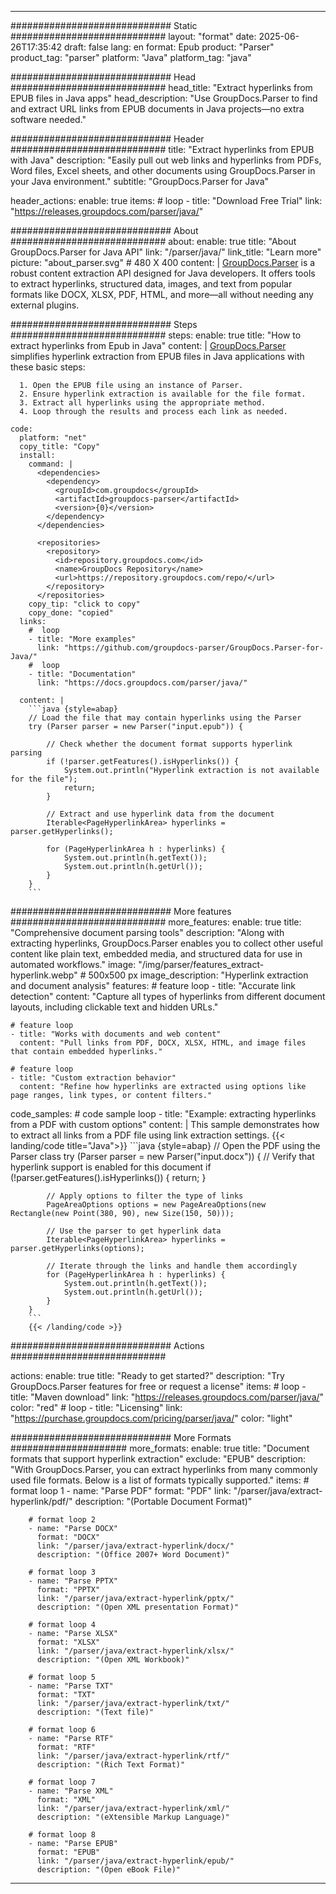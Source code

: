 


---
############################# Static ############################
layout: "format"
date:  2025-06-26T17:35:42
draft: false
lang: en
format: Epub
product: "Parser"
product_tag: "parser"
platform: "Java"
platform_tag: "java"

############################# Head ############################
head_title: "Extract hyperlinks from EPUB files in Java apps"
head_description: "Use GroupDocs.Parser to find and extract URL links from EPUB documents in Java projects—no extra software needed."

############################# Header ############################
title: "Extract hyperlinks from EPUB with Java" 
description: "Easily pull out web links and hyperlinks from PDFs, Word files, Excel sheets, and other documents using GroupDocs.Parser in your Java environment."
subtitle: "GroupDocs.Parser for Java" 

header_actions:
  enable: true
  items:
    #  loop
    - title: "Download Free Trial"
      link: "https://releases.groupdocs.com/parser/java/"
      
############################# About ############################
about:
    enable: true
    title: "About GroupDocs.Parser for Java API"
    link: "/parser/java/"
    link_title: "Learn more"
    picture: "about_parser.svg" # 480 X 400
    content: |
       [GroupDocs.Parser](/parser/java/) is a robust content extraction API designed for Java developers. It offers tools to extract hyperlinks, structured data, images, and text from popular formats like DOCX, XLSX, PDF, HTML, and more—all without needing any external plugins.

############################# Steps ############################
steps:
    enable: true
    title: "How to extract hyperlinks from Epub in Java"
    content: |
      [GroupDocs.Parser](/parser/java/) simplifies hyperlink extraction from EPUB files in Java applications with these basic steps:
      
      1. Open the EPUB file using an instance of Parser.
      2. Ensure hyperlink extraction is available for the file format.
      3. Extract all hyperlinks using the appropriate method.
      4. Loop through the results and process each link as needed.
   
    code:
      platform: "net"
      copy_title: "Copy"
      install:
        command: |
          <dependencies>
            <dependency>
              <groupId>com.groupdocs</groupId>
              <artifactId>groupdocs-parser</artifactId>
              <version>{0}</version>
            </dependency>
          </dependencies>

          <repositories>
            <repository>
              <id>repository.groupdocs.com</id>
              <name>GroupDocs Repository</name>
              <url>https://repository.groupdocs.com/repo/</url>
            </repository>
          </repositories>
        copy_tip: "click to copy"
        copy_done: "copied"
      links:
        #  loop
        - title: "More examples"
          link: "https://github.com/groupdocs-parser/GroupDocs.Parser-for-Java/"
        #  loop
        - title: "Documentation"
          link: "https://docs.groupdocs.com/parser/java/"
          
      content: |
        ```java {style=abap}
        // Load the file that may contain hyperlinks using the Parser
        try (Parser parser = new Parser("input.epub")) {

            // Check whether the document format supports hyperlink parsing
            if (!parser.getFeatures().isHyperlinks()) {
                System.out.println("Hyperlink extraction is not available for the file");
                return;
            }

            // Extract and use hyperlink data from the document
            Iterable<PageHyperlinkArea> hyperlinks = parser.getHyperlinks();

            for (PageHyperlinkArea h : hyperlinks) {
                System.out.println(h.getText());
                System.out.println(h.getUrl());
            }
        }
        ```            

############################# More features ############################
more_features:
  enable: true
  title: "Comprehensive document parsing tools"
  description: "Along with extracting hyperlinks, GroupDocs.Parser enables you to collect other useful content like plain text, embedded media, and structured data for use in automated workflows."
  image: "/img/parser/features_extract-hyperlink.webp" # 500x500 px
  image_description: "Hyperlink extraction and document analysis"
  features:
    # feature loop
    - title: "Accurate link detection"
      content: "Capture all types of hyperlinks from different document layouts, including clickable text and hidden URLs."

    # feature loop
    - title: "Works with documents and web content"
      content: "Pull links from PDF, DOCX, XLSX, HTML, and image files that contain embedded hyperlinks."

    # feature loop
    - title: "Custom extraction behavior"
      content: "Refine how hyperlinks are extracted using options like page ranges, link types, or content filters."
      
  code_samples:
    # code sample loop
    - title: "Example: extracting hyperlinks from a PDF with custom options"
      content: |
        This sample demonstrates how to extract all links from a PDF file using link extraction settings.
        {{< landing/code title="Java">}}
        ```java {style=abap}
        //  Open the PDF using the Parser class
        try (Parser parser = new Parser("input.docx"))
        {
            // Verify that hyperlink support is enabled for this document
            if (!parser.getFeatures().isHyperlinks()) {
                return;
            }

            // Apply options to filter the type of links
            PageAreaOptions options = new PageAreaOptions(new Rectangle(new Point(380, 90), new Size(150, 50)));

            // Use the parser to get hyperlink data
            Iterable<PageHyperlinkArea> hyperlinks = parser.getHyperlinks(options);

            // Iterate through the links and handle them accordingly
            for (PageHyperlinkArea h : hyperlinks) {
                System.out.println(h.getText());
                System.out.println(h.getUrl());
            }
        }
        ```
        {{< /landing/code >}}


############################# Actions ############################

actions:
  enable: true
  title: "Ready to get started?"
  description: "Try GroupDocs.Parser features for free or request a license"
  items:
    #  loop
    - title: "Maven download"
      link: "https://releases.groupdocs.com/parser/java/"
      color: "red"
        #  loop
    - title: "Licensing"
      link: "https://purchase.groupdocs.com/pricing/parser/java/"
      color: "light"


############################# More Formats #####################
more_formats:
    enable: true
    title: "Document formats that support hyperlink extraction"
    exclude: "EPUB"
    description: "With GroupDocs.Parser, you can extract hyperlinks from many commonly used file formats. Below is a list of formats typically supported."
    items: 
        # format loop 1
        - name: "Parse PDF"
          format: "PDF"
          link: "/parser/java/extract-hyperlink/pdf/"
          description: "(Portable Document Format)"
          
        # format loop 2
        - name: "Parse DOCX"
          format: "DOCX"
          link: "/parser/java/extract-hyperlink/docx/"
          description: "(Office 2007+ Word Document)"
          
        # format loop 3
        - name: "Parse PPTX"
          format: "PPTX"
          link: "/parser/java/extract-hyperlink/pptx/"
          description: "(Open XML presentation Format)"
          
        # format loop 4
        - name: "Parse XLSX"
          format: "XLSX"
          link: "/parser/java/extract-hyperlink/xlsx/"
          description: "(Open XML Workbook)"
          
        # format loop 5
        - name: "Parse TXT"
          format: "TXT"
          link: "/parser/java/extract-hyperlink/txt/"
          description: "(Text file)"
          
        # format loop 6
        - name: "Parse RTF"
          format: "RTF"
          link: "/parser/java/extract-hyperlink/rtf/"
          description: "(Rich Text Format)"
          
        # format loop 7
        - name: "Parse XML"
          format: "XML"
          link: "/parser/java/extract-hyperlink/xml/"
          description: "(eXtensible Markup Language)"
          
        # format loop 8
        - name: "Parse EPUB"
          format: "EPUB"
          link: "/parser/java/extract-hyperlink/epub/"
          description: "(Open eBook File)"
         
          

---